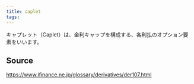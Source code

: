 ```yaml
---
title: caplet
tags: 
---
```


キャプレット（Caplet）は、金利キャップを構成する、各利払のオプション要素をいいます。

## Source
https://www.ifinance.ne.jp/glossary/derivatives/der107.html